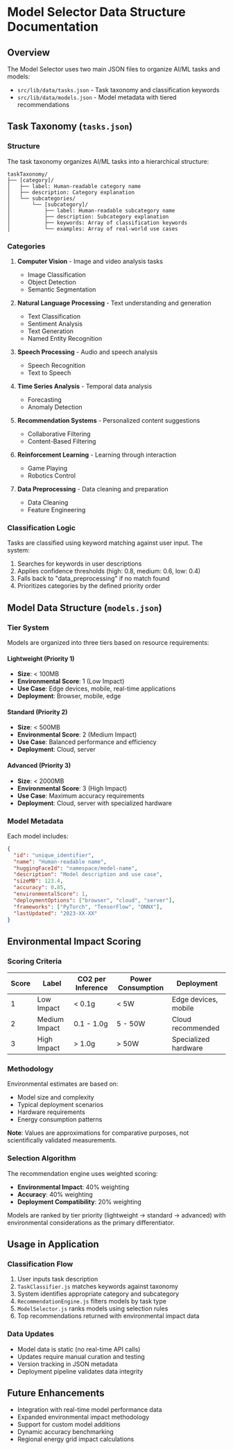 # Model Selector Data Structure Documentation

## Overview

The Model Selector uses two main JSON files to organize AI/ML tasks and models:
- `src/lib/data/tasks.json` - Task taxonomy and classification keywords
- `src/lib/data/models.json` - Model metadata with tiered recommendations

## Task Taxonomy (`tasks.json`)

### Structure

The task taxonomy organizes AI/ML tasks into a hierarchical structure:

```
taskTaxonomy/
├── [category]/
│   ├── label: Human-readable category name
│   ├── description: Category explanation
│   └── subcategories/
│       └── [subcategory]/
│           ├── label: Human-readable subcategory name
│           ├── description: Subcategory explanation
│           ├── keywords: Array of classification keywords
│           └── examples: Array of real-world use cases
```

### Categories

1. **Computer Vision** - Image and video analysis tasks
   - Image Classification
   - Object Detection  
   - Semantic Segmentation

2. **Natural Language Processing** - Text understanding and generation
   - Text Classification
   - Sentiment Analysis
   - Text Generation
   - Named Entity Recognition

3. **Speech Processing** - Audio and speech analysis
   - Speech Recognition
   - Text to Speech

4. **Time Series Analysis** - Temporal data analysis
   - Forecasting
   - Anomaly Detection

5. **Recommendation Systems** - Personalized content suggestions
   - Collaborative Filtering
   - Content-Based Filtering

6. **Reinforcement Learning** - Learning through interaction
   - Game Playing
   - Robotics Control

7. **Data Preprocessing** - Data cleaning and preparation
   - Data Cleaning
   - Feature Engineering

### Classification Logic

Tasks are classified using keyword matching against user input. The system:
1. Searches for keywords in user descriptions
2. Applies confidence thresholds (high: 0.8, medium: 0.6, low: 0.4)
3. Falls back to "data_preprocessing" if no match found
4. Prioritizes categories by the defined priority order

## Model Data Structure (`models.json`)

### Tier System

Models are organized into three tiers based on resource requirements:

#### Lightweight (Priority 1)
- **Size**: < 100MB
- **Environmental Score**: 1 (Low Impact)
- **Use Case**: Edge devices, mobile, real-time applications
- **Deployment**: Browser, mobile, edge

#### Standard (Priority 2)  
- **Size**: < 500MB
- **Environmental Score**: 2 (Medium Impact)
- **Use Case**: Balanced performance and efficiency
- **Deployment**: Cloud, server

#### Advanced (Priority 3)
- **Size**: < 2000MB
- **Environmental Score**: 3 (High Impact)
- **Use Case**: Maximum accuracy requirements
- **Deployment**: Cloud, server with specialized hardware

### Model Metadata

Each model includes:

```json
{
  "id": "unique_identifier",
  "name": "Human-readable name",
  "huggingFaceId": "namespace/model-name",
  "description": "Model description and use case",
  "sizeMB": 123.4,
  "accuracy": 0.85,
  "environmentalScore": 1,
  "deploymentOptions": ["browser", "cloud", "server"],
  "frameworks": ["PyTorch", "TensorFlow", "ONNX"],
  "lastUpdated": "2023-XX-XX"
}
```

## Environmental Impact Scoring

### Scoring Criteria

| Score | Label | CO2 per Inference | Power Consumption | Deployment |
|-------|-------|------------------|------------------|------------|
| 1 | Low Impact | < 0.1g | < 5W | Edge devices, mobile |
| 2 | Medium Impact | 0.1 - 1.0g | 5 - 50W | Cloud recommended |
| 3 | High Impact | > 1.0g | > 50W | Specialized hardware |

### Methodology

Environmental estimates are based on:
- Model size and complexity
- Typical deployment scenarios
- Hardware requirements
- Energy consumption patterns

**Note**: Values are approximations for comparative purposes, not scientifically validated measurements.

### Selection Algorithm

The recommendation engine uses weighted scoring:
- **Environmental Impact**: 40% weighting
- **Accuracy**: 40% weighting  
- **Deployment Compatibility**: 20% weighting

Models are ranked by tier priority (lightweight → standard → advanced) with environmental considerations as the primary differentiator.

## Usage in Application

### Classification Flow

1. User inputs task description
2. `TaskClassifier.js` matches keywords against taxonomy
3. System identifies appropriate category and subcategory
4. `RecommendationEngine.js` filters models by task type
5. `ModelSelector.js` ranks models using selection rules
6. Top recommendations returned with environmental impact data

### Data Updates

- Model data is static (no real-time API calls)
- Updates require manual curation and testing
- Version tracking in JSON metadata
- Deployment pipeline validates data integrity

## Future Enhancements

- Integration with real-time model performance data
- Expanded environmental impact methodology  
- Support for custom model additions
- Dynamic accuracy benchmarking
- Regional energy grid impact calculations